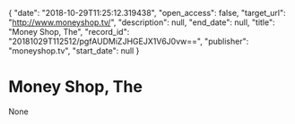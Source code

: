 {
  "date": "2018-10-29T11:25:12.319438", 
  "open_access": false, 
  "target_url": "http://www.moneyshop.tv/", 
  "description": null, 
  "end_date": null, 
  "title": "Money Shop, The", 
  "record_id": "20181029T112512/pgfAUDMiZJHGEJX1V6J0vw==", 
  "publisher": "moneyshop.tv", 
  "start_date": null
}

# Money Shop, The

None